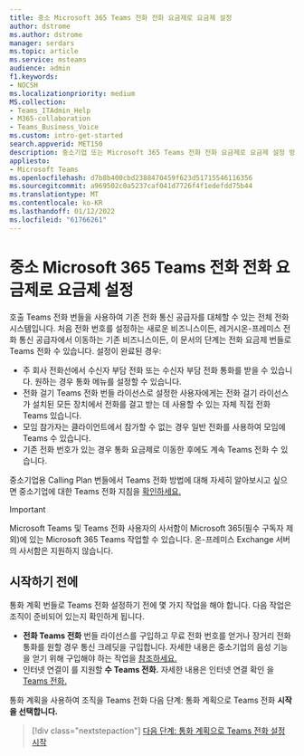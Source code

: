 ```yaml
---
title: 중소 Microsoft 365 Teams 전화 전화 요금제로 요금제 설정
author: dstrome
ms.author: dstrome
manager: serdars
ms.topic: article
ms.service: msteams
audience: admin
f1.keywords:
- NOCSH
ms.localizationpriority: medium
MS.collection:
- Teams_ITAdmin_Help
- M365-collaboration
- Teams_Business_Voice
ms.custom: intro-get-started
search.appverid: MET150
description: 중소기업 또는 Microsoft 365 Teams 전화 전화 요금제로 요금제 설정 방법에 대해 자세히 알아보고
appliesto:
- Microsoft Teams
ms.openlocfilehash: d7b8b400cbd2388470459f623d51715546116356
ms.sourcegitcommit: a969502c0a5237caf041d7726f4f1edefdd75b44
ms.translationtype: MT
ms.contentlocale: ko-KR
ms.lasthandoff: 01/12/2022
ms.locfileid: "61766261"
---
```

# <a name="set-up-microsoft-365-teams-phone-with-calling-plan-for-small-to-medium-businesses"></a>중소 Microsoft 365 Teams 전화 전화 요금제로 요금제 설정

호출 Teams 전화 번들을 사용하여 기존 전화 통신 공급자를 대체할 수 있는 전체 전화 시스템입니다. 처음 전화 번호를 설정하는 새로운 비즈니스이든, 레거시온-프레미스 전화 통신 공급자에서 이동하는 기존 비즈니스이든, 이 문서의 단계는 전화 요금제 번들로 Teams 전화 수 있습니다. 설정이 완료된 경우:

* 주 회사 전화선에서 수신자 부담 전화 또는 수신자 부담 전화 통화를 받을 수 있습니다. 원하는 경우 통화 메뉴를 설정할 수 있습니다.
* 전화 걸기 Teams 전화 번들 라이선스로 설정한 사용자에게는 전화 걸기 라이선스가 설치된 모든 장치에서 전화를 걸고 받는 데 사용할 수 있는 자체 직접 전화 Teams 있습니다.
* 모임 참가자는 클라이언트에서 참가할 수 없는 경우 일반 전화를 사용하여 모임에 Teams 수 있습니다.
* 기존 전화 번호가 있는 경우 통화 요금제로 이동한 후에도 계속 Teams 전화 수 있습니다.

중소기업용 Calling Plan 번들에서 Teams 전화 방법에 대해 자세히 알아보시고 싶으면 중소기업에 대한 Teams 전화 지침을 [확인하세요.](whats-business-voice.md)

> [!IMPORTANT]
> Microsoft Teams 및 Teams 전화 사용자의 사서함이 Microsoft 365(필수 구독자 제외)에 있는 Microsoft 365 Teams 작업할 수 있습니다. 온-프레미스 Exchange 서버의 사서함은 지원하지 않습니다.

## <a name="before-you-begin"></a>시작하기 전에

통화 계획 번들로 Teams 전화 설정하기 전에 몇 가지 작업을 해야 합니다. 다음 작업은 조직이 준비되어 있는지 확인하게 됩니다.

* **전화 Teams 전화** 번들 라이선스를 구입하고 무료 전화 번호를 얻거나 장거리 전화 통화를 원할 경우 통신 크레딧을 구입합니다. 자세한 내용은 중소기업의 음성 기능을 얻기 위해 구입해야 하는 작업을 [참조하세요.](whats-business-voice.md)
* 인터넷 연결이 를 지원할 **수 Teams 전화.** 자세한 내용은 인터넷 연결 확인 을 [Teams 전화.](get-ready-internet.md)

통화 계획을 사용하여 조직을 Teams 전화 다음 단계: 통화 계획으로 Teams 전화 **시작을 선택합니다.**

> [!div class="nextstepaction"]
> [다음 단계: 통화 계획으로 Teams 전화 설정 시작](set-up-emergency-locations.md)
